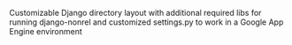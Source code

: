 Customizable Django directory layout with additional required libs for running django-nonrel and customized settings.py
to work in a Google App Engine environment
